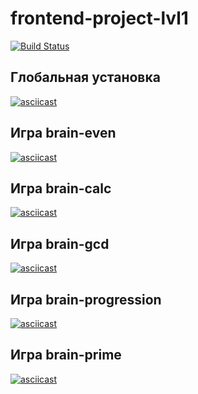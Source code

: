 # frontend-project-lvl1

[![Build Status](https://travis-ci.org/Evgenymir/frontend-project-lvl1.svg?branch=master)](https://travis-ci.org/Evgenymir/frontend-project-lvl1)

## Глобальная установка
[![asciicast](https://asciinema.org/a/df9o0Ssk8UjXAqKjqqkOgKfse.svg)](https://asciinema.org/a/df9o0Ssk8UjXAqKjqqkOgKfse)

## Игра brain-even
[![asciicast](https://asciinema.org/a/hBv6FiUyh6LkiCcMIfn3LGMlD.svg)](https://asciinema.org/a/hBv6FiUyh6LkiCcMIfn3LGMlD)

## Игра brain-calc
[![asciicast](https://asciinema.org/a/t2PaYjjBNUif5JHMIU0XHYBSk.svg)](https://asciinema.org/a/t2PaYjjBNUif5JHMIU0XHYBSk)

## Игра brain-gcd
[![asciicast](https://asciinema.org/a/A3hIjGjLTNsbmhT0ALLnszUDc.svg)](https://asciinema.org/a/A3hIjGjLTNsbmhT0ALLnszUDc)

## Игра brain-progression
[![asciicast](https://asciinema.org/a/5ynxfMQC02V87cIiUzdCX5n41.svg)](https://asciinema.org/a/5ynxfMQC02V87cIiUzdCX5n41)

## Игра brain-prime
[![asciicast](https://asciinema.org/a/nQHPoVbzcQxMWjjeMmyKLj7f3.svg)](https://asciinema.org/a/nQHPoVbzcQxMWjjeMmyKLj7f3)